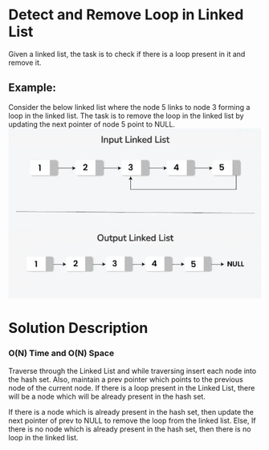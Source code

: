 # Detect and Remove Loop in Linked List
Given a linked list, the task is to check if there is a loop present in it and remove it.

## Example:

Consider the below linked list where the node 5 links to node 3 forming a loop in the linked list. The task is to remove the loop in the linked list by updating the next pointer of node 5 point to NULL.
![image.jpg](static%2Fimage.jpg)

# Solution Description 
### O(N) Time and O(N) Space

Traverse through the Linked List and while traversing insert each node into the hash set. Also, maintain a prev pointer which points to the previous node of the current node. If there is a loop present in the Linked List, there will be a node which will be already present in the hash set.

If there is a node which is already present in the hash set, then update the next pointer of prev to NULL to remove the loop from the linked list.
Else, If there is no node which is already present in the hash set, then there is no loop in the linked list.
